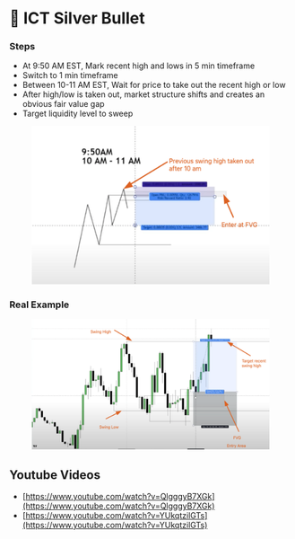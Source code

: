 # 🎯 ICT Silver Bullet

### Steps

* At 9:50 AM EST, Mark recent high and lows in 5 min timeframe
* Switch to 1 min timeframe
* Between 10-11 AM EST, Wait for price to take out the recent high or low
* After high/low is taken out, market structure shifts and creates an obvious fair value gap
* Target liquidity level to sweep



<figure><img src="../.gitbook/assets/image (2).png" alt=""><figcaption></figcaption></figure>

### Real Example

<figure><img src="../.gitbook/assets/image (1) (1).png" alt=""><figcaption></figcaption></figure>

## Youtube Videos

* [https://www.youtube.com/watch?v=QlgggyB7XGk](https://www.youtube.com/watch?v=QlgggyB7XGk)
* [https://www.youtube.com/watch?v=YUkqtzilGTs](https://www.youtube.com/watch?v=YUkqtzilGTs)




